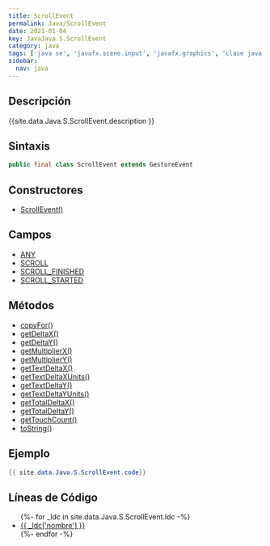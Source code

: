 ```yaml
---
title: ScrollEvent
permalink: Java/ScrollEvent
date: 2021-01-04
key: JavaJava.S.ScrollEvent
category: java
tags: ['java se', 'javafx.scene.input', 'javafx.graphics', 'clase java', 'JavaFX 2.0']
sidebar: 
  nav: java
---
```


## Descripción
{{site.data.Java.S.ScrollEvent.description }}

## Sintaxis
~~~java
public final class ScrollEvent extends GestureEvent
~~~

## Constructores
* [ScrollEvent()](/Java/ScrollEvent/ScrollEvent/)

## Campos
* [ANY](/Java/ScrollEvent/ANY)
* [SCROLL](/Java/ScrollEvent/SCROLL)
* [SCROLL_FINISHED](/Java/ScrollEvent/SCROLL_FINISHED)
* [SCROLL_STARTED](/Java/ScrollEvent/SCROLL_STARTED)

## Métodos
* [copyFor()](/Java/ScrollEvent/copyFor)
* [getDeltaX()](/Java/ScrollEvent/getDeltaX)
* [getDeltaY()](/Java/ScrollEvent/getDeltaY)
* [getMultiplierX()](/Java/ScrollEvent/getMultiplierX)
* [getMultiplierY()](/Java/ScrollEvent/getMultiplierY)
* [getTextDeltaX()](/Java/ScrollEvent/getTextDeltaX)
* [getTextDeltaXUnits()](/Java/ScrollEvent/getTextDeltaXUnits)
* [getTextDeltaY()](/Java/ScrollEvent/getTextDeltaY)
* [getTextDeltaYUnits()](/Java/ScrollEvent/getTextDeltaYUnits)
* [getTotalDeltaX()](/Java/ScrollEvent/getTotalDeltaX)
* [getTotalDeltaY()](/Java/ScrollEvent/getTotalDeltaY)
* [getTouchCount()](/Java/ScrollEvent/getTouchCount)
* [toString()](/Java/ScrollEvent/toString)

## Ejemplo
~~~java
{{ site.data.Java.S.ScrollEvent.code}}
~~~

## Líneas de Código
<ul>
{%- for _ldc in site.data.Java.S.ScrollEvent.ldc -%}
   <li>
       <a href="{{_ldc['url'] }}">{{ _ldc['nombre'] }}</a>
   </li>
{%- endfor -%}
</ul>
